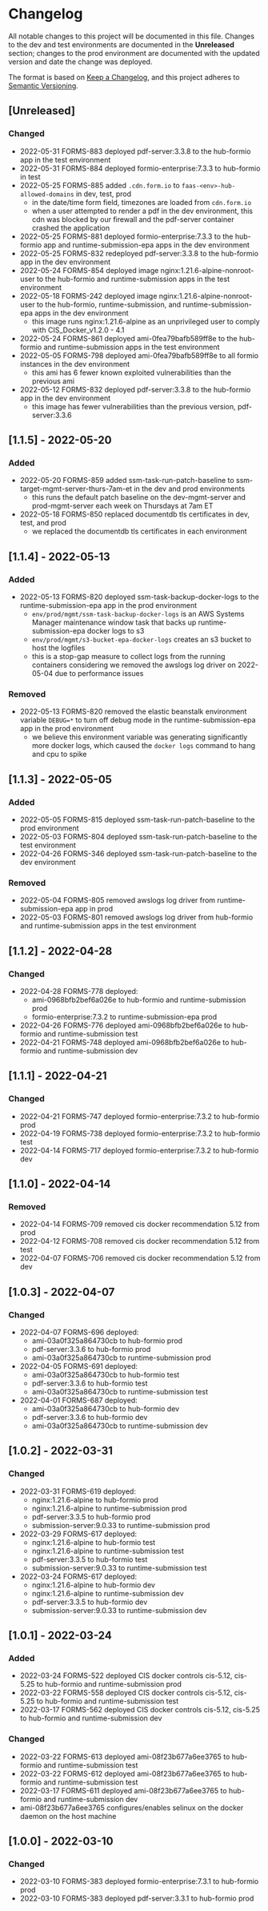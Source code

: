 # Changelog
All notable changes to this project will be documented in this file. Changes to the dev and test environments are documented in the **Unreleased** section; changes to the prod environment are documented with the updated version and date the change was deployed.

The format is based on [Keep a Changelog](https://keepachangelog.com/en/1.0.0/),
and this project adheres to [Semantic Versioning](https://semver.org/spec/v2.0.0.html).

## [Unreleased]
### Changed
- 2022-05-31 FORMS-883 deployed pdf-server:3.3.8 to the hub-formio app in the test environment
- 2022-05-31 FORMS-884 deployed formio-enterprise:7.3.3 to hub-formio in test
- 2022-05-25 FORMS-885 added `.cdn.form.io` to `faas-<env>-hub-allowed-domains` in dev, test, prod
  - in the date/time form field, timezones are loaded from `cdn.form.io`
  - when a user attempted to render a pdf in the dev environment, this cdn was blocked by our firewall and the pdf-server container crashed the application
- 2022-05-25 FORMS-881 deployed formio-enterprise:7.3.3 to the hub-formio app and runtime-submission-epa apps in the dev environment
- 2022-05-25 FORMS-832 redeployed pdf-server:3.3.8 to the hub-formio app in the dev environment
- 2022-05-24 FORMS-854 deployed image nginx:1.21.6-alpine-nonroot-user to the hub-formio and runtime-submission apps in the test environment
- 2022-05-18 FORMS-242 deployed image nginx:1.21.6-alpine-nonroot-user to the hub-formio, runtime-submission, and runtime-submission-epa apps in the dev environment
  - this image runs nginx:1.21.6-alpine as an unprivileged user to comply with CIS_Docker_v1.2.0 - 4.1
- 2022-05-24 FORMS-861 deployed ami-0fea79bafb589ff8e to the hub-formio and runtime-submission apps in the test environment
- 2022-05-05 FORMS-798 deployed ami-0fea79bafb589ff8e to all formio instances in the dev environment
  - this ami has 6 fewer known exploited vulnerabilities than the previous ami
- 2022-05-12 FORMS-832 deployed pdf-server:3.3.8 to the hub-formio app in the dev environment
  - this image has fewer vulnerabilities than the previous version, pdf-server:3.3.6

## [1.1.5] - 2022-05-20
### Added
- 2022-05-20 FORMS-859 added ssm-task-run-patch-baseline to ssm-target-mgmt-server-thurs-7am-et in the dev and prod environments
  - this runs the default patch baseline on the dev-mgmt-server and prod-mgmt-server each week on Thursdays at 7am ET
- 2022-05-18 FORMS-850 replaced documentdb tls certificates in dev, test, and prod
  - we replaced the documentdb tls certificates in each environment

## [1.1.4] - 2022-05-13
### Added
- 2022-05-13 FORMS-820 deployed ssm-task-backup-docker-logs to the runtime-submission-epa app in the prod environment
    - `env/prod/mgmt/ssm-task-backup-docker-logs` is an AWS Systems Manager maintenance window task that backs up runtime-submission-epa docker logs to s3
    - `env/prod/mgmt/s3-bucket-epa-docker-logs` creates an s3 bucket to host the logfiles
    - this is a stop-gap measure to collect logs from the running containers considering we removed the awslogs log driver on 2022-05-04 due to performance issues
### Removed
- 2022-05-13 FORMS-820 removed the elastic beanstalk environment variable `DEBUG=*` to turn off debug mode in the runtime-submission-epa app in the prod environment
    - we believe this environment variable was generating significantly more docker logs, which caused the `docker logs` command to hang and cpu to spike

## [1.1.3] - 2022-05-05
### Added
- 2022-05-05 FORMS-815 deployed ssm-task-run-patch-baseline to the prod environment
- 2022-05-03 FORMS-804 deployed ssm-task-run-patch-baseline to the test environment
- 2022-04-26 FORMS-346 deployed ssm-task-run-patch-baseline to the dev environment

### Removed
- 2022-05-04 FORMS-805 removed awslogs log driver from runtime-submission-epa app in prod
- 2022-05-03 FORMS-801 removed awslogs log driver from hub-formio and runtime-submission apps in the test environment

## [1.1.2] - 2022-04-28
### Changed
- 2022-04-28 FORMS-778 deployed:
    - ami-0968bfb2bef6a026e to hub-formio and runtime-submission prod
    - formio-enterprise:7.3.2 to runtime-submission-epa prod
- 2022-04-26 FORMS-776 deployed ami-0968bfb2bef6a026e to hub-formio and runtime-submission test
- 2022-04-21 FORMS-748 deployed ami-0968bfb2bef6a026e to hub-formio and runtime-submission dev

## [1.1.1] - 2022-04-21
### Changed
- 2022-04-21 FORMS-747 deployed formio-enterprise:7.3.2 to hub-formio prod
- 2022-04-19 FORMS-738 deployed formio-enterprise:7.3.2 to hub-formio test
- 2022-04-14 FORMS-717 deployed formio-enterprise:7.3.2 to hub-formio dev

## [1.1.0] - 2022-04-14
### Removed
- 2022-04-14 FORMS-709 removed cis docker recommendation 5.12 from prod
- 2022-04-12 FORMS-708 removed cis docker recommendation 5.12 from test
- 2022-04-07 FORMS-706 removed cis docker recommendation 5.12 from dev

## [1.0.3] - 2022-04-07
### Changed
- 2022-04-07 FORMS-696 deployed:
    - ami-03a0f325a864730cb to hub-formio prod
    - pdf-server:3.3.6 to hub-formio prod
    - ami-03a0f325a864730cb to runtime-submission prod
- 2022-04-05 FORMS-691 deployed:
    - ami-03a0f325a864730cb to hub-formio test
    - pdf-server:3.3.6 to hub-formio test
    - ami-03a0f325a864730cb to runtime-submission test
- 2022-04-01 FORMS-687 deployed:
    - ami-03a0f325a864730cb to hub-formio dev
    - pdf-server:3.3.6 to hub-formio dev
    - ami-03a0f325a864730cb to runtime-submission dev

## [1.0.2] - 2022-03-31
### Changed
- 2022-03-31 FORMS-619 deployed:
    - nginx:1.21.6-alpine to hub-formio prod
    - nginx:1.21.6-alpine to runtime-submission prod
    - pdf-server:3.3.5 to hub-formio prod
    - submission-server:9.0.33 to runtime-submission prod
- 2022-03-29 FORMS-617 deployed:
    - nginx:1.21.6-alpine to hub-formio test
    - nginx:1.21.6-alpine to runtime-submission test
    - pdf-server:3.3.5 to hub-formio test
    - submission-server:9.0.33 to runtime-submission test
- 2022-03-24 FORMS-617 deployed:
    - nginx:1.21.6-alpine to hub-formio dev
    - nginx:1.21.6-alpine to runtime-submission dev
    - pdf-server:3.3.5 to hub-formio dev
    - submission-server:9.0.33 to runtime-submission dev

## [1.0.1] - 2022-03-24
### Added
- 2022-03-24 FORMS-522 deployed CIS docker controls cis-5.12, cis-5.25 to hub-formio and runtime-submission prod
- 2022-03-22 FORMS-558 deployed CIS docker controls cis-5.12, cis-5.25 to hub-formio and runtime-submission test
- 2022-03-17 FORMS-562 deployed CIS docker controls cis-5.12, cis-5.25 to hub-formio and runtime-submission dev

### Changed
- 2022-03-22 FORMS-613 deployed ami-08f23b677a6ee3765 to hub-formio and runtime-submission test
- 2022-03-22 FORMS-612 deployed ami-08f23b677a6ee3765 to hub-formio and runtime-submission test
- 2022-03-17 FORMS-611 deployed ami-08f23b677a6ee3765 to hub-formio and runtime-submission dev
- ami-08f23b677a6ee3765 configures/enables selinux on the docker daemon on the host machine

## [1.0.0] - 2022-03-10
### Changed
- 2022-03-10 FORMS-383 deployed formio-enterprise:7.3.1 to hub-formio prod
- 2022-03-10 FORMS-383 deployed pdf-server:3.3.1 to hub-formio prod
